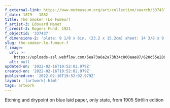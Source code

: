 ```yaml
---
f_external-link: https://www.metmuseum.org/art/collection/search/337437
f_date: 1879 - 1882
title: The Smoker (Le Fumeur)
f_artist-3: Edouard Manet
f_credit-2: Rogers Fund, 1921
f_objectid: '337437'
f_dimensions-2: 'plate: 9 1/8 x 6in. (23.2 x 15.2cm) sheet: 14 3/8 x 9 3/8in. (36.5 x 23.8cm)'
slug: the-smoker-le-fumeur-f
f_image:
  url: >-
    https://uploads-ssl.webflow.com/5ea73a6a2a73b34c800aae87/620d55e2866c62928716b019_DP817189.jpeg
  alt: null
updated-on: '2022-02-16T19:52:02.979Z'
created-on: '2022-02-16T19:52:02.979Z'
published-on: '2022-02-16T19:52:02.979Z'
layout: '[artwork].html'
tags: artwork
---
```


Etching and drypoint on blue laid paper, only state, from 1905 Strölin edition
